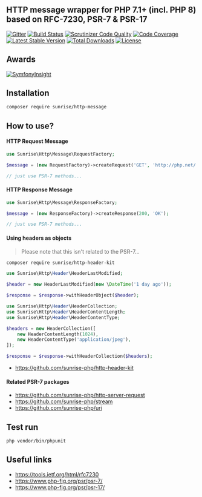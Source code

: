 ## HTTP message wrapper for PHP 7.1+ (incl. PHP 8) based on RFC-7230, PSR-7 & PSR-17

[![Gitter](https://badges.gitter.im/sunrise-php/support.png)](https://gitter.im/sunrise-php/support)
[![Build Status](https://scrutinizer-ci.com/g/sunrise-php/http-message/badges/build.png?b=master)](https://scrutinizer-ci.com/g/sunrise-php/http-message/build-status/master)
[![Scrutinizer Code Quality](https://scrutinizer-ci.com/g/sunrise-php/http-message/badges/quality-score.png?b=master)](https://scrutinizer-ci.com/g/sunrise-php/http-message/?branch=master)
[![Code Coverage](https://scrutinizer-ci.com/g/sunrise-php/http-message/badges/coverage.png?b=master)](https://scrutinizer-ci.com/g/sunrise-php/http-message/?branch=master)
[![Latest Stable Version](https://poser.pugx.org/sunrise/http-message/v/stable)](https://packagist.org/packages/sunrise/http-message)
[![Total Downloads](https://poser.pugx.org/sunrise/http-message/downloads)](https://packagist.org/packages/sunrise/http-message)
[![License](https://poser.pugx.org/sunrise/http-message/license)](https://packagist.org/packages/sunrise/http-message)

## Awards

[![SymfonyInsight](https://insight.symfony.com/projects/62934e27-3e71-439c-9569-4aa57cdb3f36/big.svg)](https://insight.symfony.com/projects/62934e27-3e71-439c-9569-4aa57cdb3f36)

## Installation

```bash
composer require sunrise/http-message
```

## How to use?

#### HTTP Request Message

```php
use Sunrise\Http\Message\RequestFactory;

$message = (new RequestFactory)->createRequest('GET', 'http://php.net/');

// just use PSR-7 methods...
```

#### HTTP Response Message

```php
use Sunrise\Http\Message\ResponseFactory;

$message = (new ResponseFactory)->createResponse(200, 'OK');

// just use PSR-7 methods...
```


#### Using headers as objects

> Please note that this isn't related to the PSR-7...

```bash
composer require sunrise/http-header-kit
```

```php
use Sunrise\Http\Header\HeaderLastModified;

$header = new HeaderLastModified(new \DateTime('1 day ago'));

$response = $response->withHeaderObject($header);
```

```php
use Sunrise\Http\Header\HeaderCollection;
use Sunrise\Http\Header\HeaderContentLength;
use Sunrise\Http\Header\HeaderContentType;

$headers = new HeaderCollection([
    new HeaderContentLength(1024),
    new HeaderContentType('application/jpeg'),
]);

$response = $response->withHeaderCollection($headers);
```

* https://github.com/sunrise-php/http-header-kit

#### Related PSR-7 packages

* https://github.com/sunrise-php/http-server-request
* https://github.com/sunrise-php/stream
* https://github.com/sunrise-php/uri

## Test run

```bash
php vendor/bin/phpunit
```

## Useful links

* https://tools.ietf.org/html/rfc7230
* https://www.php-fig.org/psr/psr-7/
* https://www.php-fig.org/psr/psr-17/
